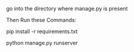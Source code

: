go into the directory where manage.py is present

Then Run these Commands:

pip install -r requirements.txt

python manage.py runserver
